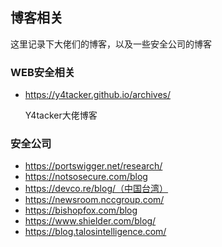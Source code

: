 ## 博客相关

这里记录下大佬们的博客，以及一些安全公司的博客



### WEB安全相关

* https://y4tacker.github.io/archives/

  Y4tacker大佬博客







### 安全公司

* https://portswigger.net/research/
* https://notsosecure.com/blog
* https://devco.re/blog/（中国台湾）
* https://newsroom.nccgroup.com/
* https://bishopfox.com/blog
* https://www.shielder.com/blog/
* https://blog.talosintelligence.com/

